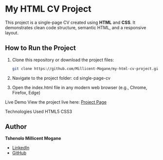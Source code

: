 # My HTML CV Project

This project is a single-page CV created using **HTML** and **CSS**. It demonstrates clean code structure, semantic HTML, and a responsive layout.

## How to Run the Project
1. Clone this repository or download the project files:
   ```bash
   git clone https://github.com/Millicent-Mogane/my-html-cv-project.git

   
2. Navigate to the project folder: cd single-page-cv

3. Open the index.html file in any modern web browser (e.g., Chrome, Firefox, Edge)

Live Demo
View the project live here: [Project Page](https://roadmap.sh/projects/single-page-cv)

Technologies Used
HTML5
CSS3

## Author
**Tshenolo Millicent Mogane**  
- [LinkedIn](https://www.linkedin.com/in/your-tshenolo-millicent-mogane-3a0914192/)  
- [GitHub](https://github.com/your-github-Millicent-Mogane)

